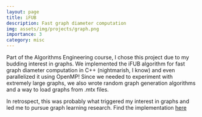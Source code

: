 ```yaml
---
layout: page
title: iFUB
description: Fast graph diameter computation
img: assets/img/projects/graph.png
importance: 3
category: misc
---
```


Part of the Algorithms Engineering course, I chose this project due to my budding interest in graphs. We implemented the iFUB algorithm for fast graph diameter computation in C++ (nightmarish, I know) and even parallelized it using OpenMP! Since we needed to experiment with extremely large graphs, we also wrote random graph generation algorithms and a way to load graphs from .mtx files. 

In retrospect, this was probably what triggered my interest in graphs and led me to pursue graph learning research. 
Find the implementation [here](https://github.com/Aa-Aanegola/iFUB/)